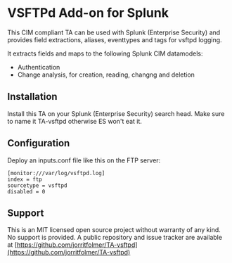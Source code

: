 # VSFTPd Add-on for Splunk

This CIM compliant TA can be used with Splunk (Enterprise Security) and provides
field extractions, aliases, eventtypes and tags for vsftpd logging.

It extracts fields and maps to the following Splunk CIM datamodels:

- Authentication
- Change analysis, for creation, reading, changng and deletion

## Installation

Install this TA on your Splunk (Enterprise Security) search head. Make sure to
name it TA-vsftpd otherwise ES won't eat it. 

## Configuration

Deploy an inputs.conf file like this on the FTP server:

```
[monitor:///var/log/vsftpd.log]
index = ftp
sourcetype = vsftpd
disabled = 0
```

## Support

This is an MIT licensed open source project without warranty of any kind. No
support is provided. A public repository and issue tracker are available at
[https://github.com/jorritfolmer/TA-vsftpd](https://github.com/jorritfolmer/TA-vsftpd)
